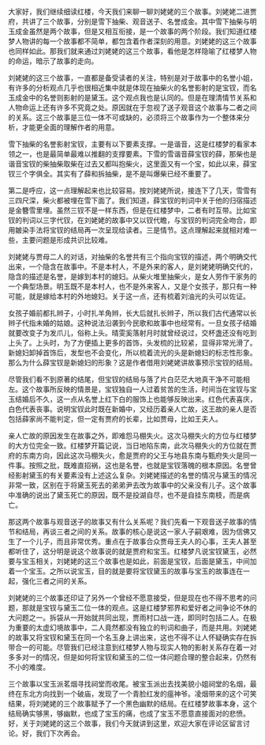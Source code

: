 
大家好，我们继续细读红楼，今天我们来聊一聊刘姥姥的三个故事。刘姥姥二进贾府，共讲了三个故事，分别是雪下抽柴、观音送子、名誉成金。其中雪下抽柴与明玉成金虽然是两个故事，但是又相互衔接，是一个故事的两个阶段。我们知道红楼梦人物讲的每一个故事都不简单，都包含着作者深刻的用意。刘姥姥的这三个故事也同样如此。那我们就来通过刘姥姥的这三个故事，看他是怎样隐喻了红楼梦人物的命运，暗示了故事的走向。

刘姥姥的这三个故事，一直都是备受读者的关注，特别是对于故事中的名誉小姐，有许多的分析观点几乎也很相近集中就是体现在抽柴火的名誉影射的是宝钗，而名玉成金中的名誉则影射的是黛玉。这个观点我也是认同的。但是在理清情节关系和人物命运上还有许多不究竟之处。原因就在于忽视了送子观音这个故事与二者之间的关系。这三个故事是三位一体不可或缺的，必须将三个故事作为一个整体来分析，才能更全面的理解作者的用意。

雪下抽柴的名誉影射宝钗，主要有以下要素支撑。一是谐音，这是红楼梦的看家本领之一，也是最简单最难以推翻的支撑要素。下雪的雪谐音薛宝钗的薛，那柴也是谐音宝钗的柴抽柴取柴在过去又都叫抱柴火，这里面又有一个宝，如此以来，薛宝钗三个字俱全。其实有了薛和拆抽柴，是不是叫爆柴已经不重要了。

第二是呼应，这一点理解起来也比较容易。按刘姥姥所说，接连下了几天，雪雪有三四尺深，柴火都被埋在雪下面了。我们知道，薛宝钗的判词中关于他的归宿描述是金簪雪里埋。虽然三钗不是一样东西，但是在红楼梦中，二者有时互带。比如宝钗的判词以三字代钗，在刘姥姥的故事中又以钗代瞻，与宝钗的判词完全吻合，即用皴染手法将宝钗的结局再一次呈现给读者。三是情节。这点理解起来就相对难一些，主要问题是形成共识比较难。

刘姥姥与贾母二人的对话，对抽柴的名誉共有三个指向宝钗的描述，两个明确交代出来，一个隐含在故事中。不是本村人，不是外来的客人，是刘姥姥明确交代的，隐含的描述是名誉，是嫁到本村的媳妇。从柴火堆里抽柴火，是女人劳作干家务的一个典型场景。明玉既不是本村人，也不是外来客人，又是个女孩子，那只有一种可能，就是嫁给本村的外地媳妇。关于这一点，还有梳着刘油光的头可以佐证。

女孩子婚前都扎辫子，小时扎羊角辫，长大后就扎长辫子，所以我们古代通常以长辫子代指未婚的姑娘。这种说法沿袭到今民歌和故事中也经常有。一旦女孩子结婚就要改变子为发爪儿，俗称上头。晴雯奚落射月时就曾经说过，交杯盏还没有吃到上头了。上头时，为了方便插上更多的首饰，头发梳的比较紧，显得非常光滑了。新媳妇卸掉首饰后，发型也不会变化，所以梳着流光的头是新媳妇的标志性形象。那么为什么薛宝钗是新媳妇的形象？这是作者借用刘姥姥讲故事预示宝钗的结局。

尽管我们看不到原著的结尾，但宝钗的结局与落了片白茫茫大地真干净不可能相左。这个故事所反映的情景是，宝钗独自一人过着贫苦的生活，时间当在宝钗与宝玉结婚后不久，这一点从名誉上红下白的服饰上也能够反映出来。红色代表喜庆，白色代表丧事。说明宝钗此时既在新婚中，又经历着亲人亡故，这王故的亲人是否包括薛家尚不能判定，但一定有贾府的长辈，比如贾母，比如王夫人。

亲人亡故的原因发生在故事之外，即难怨马棚失火。这次马棚失火的方位与红楼梦的大方位完全一致。红楼梦开篇记说，当日地陷东南，此次马棚失火的方位就在贾府的东南方向，因此这次马棚失火，愈是贾府的父王与地县东南与甄府失火是同一件事。按照之批，既难直招祸，这也是名誉，也就是宝钗落魄的根本原因。名誉曾经影射黛玉的有关要素没有上述这么复杂。刘姥姥描述的名誉的情况与黛玉的情况非常一致，区别在于将黛玉死去的弟弟尹去改为故事中的父亲没有儿子。这个故事中准确的说出了黛玉死亡的原因，既不是投湖自尽，也不是自挂东南枝，而是病亡。

那这两个故事与观音送子的故事又有什么关系呢？我们先看一下观音送子故事的情节和结局，再谈三者之间的关系。故事的核心是说这一家人子嗣艰难，因为信佛又生了一个儿子，而且非常优秀。重点在于故事合众贾母王夫人的心事，王夫人甚至都听住了，这分明是说这个故事说的就是贾府和宝玉。红楼梦凡说宝钗黛玉，必然要与宝玉相关，刘姥姥的这三个故事也是如此，前面是宝钗，后面是黛玉，中间加着一个宝玉。之所以说宝玉，目的就是要将宝钗黛玉的故事与宝玉的故事连在一起，强化三者之间的关系。

刘姥姥的三个故事还印证了另外一个曾经不愿意接受，但是现在也不得不思考的问题，那就是宝钗与黛玉二位一体的观点。这是红楼梦邪界和爱好者之间争论不休的大问题之一。拆袋从一开始就共同出现，贾雨村口战一连，即同时包括二人。在极为重要的太虚幻境故事中，二人竟然都没有独立的判词和曲子，而是共用。刘姥姥的故事又将宝钗和黛玉在同一个名玉身上讲出来，这也不得不让人怀疑确实存在拆带合一的可能。尽管我们已经注意到红楼梦人物与现实人物的影射关系存在着一对多多对一的情况，但是如何将宝钗和黛玉的二位一体问题合理的整合起来，仍然有不小的难度。

三个故事以宝玉派茗烟寻找祠堂而收尾。被宝玉派出去找美貌小姐祠堂的名烟，最终在东北方向找到一个破庙，发现了一个青脸红发的瘟神爷。凌烟带来的这个可笑结果，将刘姥姥的三个故事赋予了一个黑色幽默的结局。在红楼梦故事本身，这个结局确实够黑，够幽默，也成了宝玉的痛，也成了宝玉不愿意直接面对的悲愤。好，关于刘姥姥的这三个故事，我们今天就讲到这里，欢迎大家在评论区留言讨论。好，我们下次再会。


